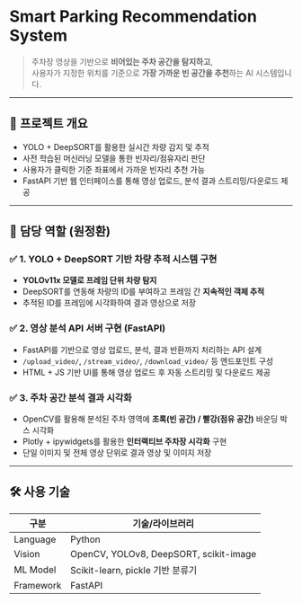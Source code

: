 # Smart Parking Recommendation System

> 주차장 영상을 기반으로 **비어있는 주차 공간을 탐지하고**,  
> 사용자가 지정한 위치를 기준으로 **가장 가까운 빈 공간을 추천**하는 AI 시스템입니다.

---

## 🧠 프로젝트 개요

- YOLO + DeepSORT를 활용한 실시간 차량 감지 및 추적  
- 사전 학습된 머신러닝 모델을 통한 빈자리/점유자리 판단  
- 사용자가 클릭한 기준 좌표에서 가까운 빈자리 추천 가능  
- FastAPI 기반 웹 인터페이스를 통해 영상 업로드, 분석 결과 스트리밍/다운로드 제공  

---

## 👤 담당 역할 (원정환)

### ✅ 1. YOLO + DeepSORT 기반 차량 추적 시스템 구현

- **YOLOv11x 모델로 프레임 단위 차량 탐지**
- DeepSORT를 연동해 차량의 ID를 부여하고 프레임 간 **지속적인 객체 추적**
- 추적된 ID를 프레임에 시각화하여 결과 영상으로 저장

### ✅ 2. 영상 분석 API 서버 구현 (FastAPI)

- FastAPI를 기반으로 영상 업로드, 분석, 결과 반환까지 처리하는 API 설계
- `/upload_video/`, `/stream_video/`, `/download_video/` 등 엔드포인트 구성
- HTML + JS 기반 UI를 통해 영상 업로드 후 자동 스트리밍 및 다운로드 제공

### ✅ 3. 주차 공간 분석 결과 시각화

- OpenCV를 활용해 분석된 주차 영역에 **초록(빈 공간) / 빨강(점유 공간)** 바운딩 박스 시각화
- Plotly + ipywidgets를 활용한 **인터랙티브 주차장 시각화** 구현
- 단일 이미지 및 전체 영상 단위로 결과 영상 및 이미지 저장

---

## 🛠 사용 기술

| 구분        | 기술/라이브러리 |
|-------------|----------------|
| Language    | Python         |
| Vision      | OpenCV, YOLOv8, DeepSORT, scikit-image |
| ML Model    | Scikit-learn, pickle 기반 분류기 |
| Framework   | FastAPI        |

